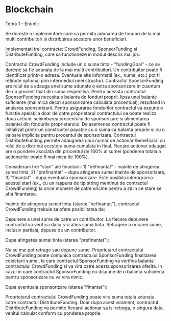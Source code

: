 # Blockchain

Tema 1 - Enunt :

Se doreste o implementare care sa permita adunarea de fonduri de la mai multi contribuitori si distribuirea acestora unor beneficiari.

Implementati trei contracte: CrowdFunding, SponsorFunding si DistributeFunding, care sa functioneze in modul descris mai jos:

Contractul CrowdFunding include un o suma tinta - "fundingGoal" - ce se doreste sa fie adunata de la mai multi contribuitori. Un contribuitor poate fi identificat printr-o adresa. Eventuale alte informatii (ex., nume, etc.) pot fi retinute optional prin intermediul unei structuri.
Contractul SponsorFunding are rolul de a adauga unei sume adunate o extra sponsorizare in cuantum de un procent fixat din suma respectiva. Pentru aceasta contractul SponsorFunding necesita o balanta de fonduri proprii, lipsa unei balante suficiente (mai mica decat sponsorizarea calculata procentual), rezultand in anularea sponsorizarii. Pentru asigurarea fondurilor contractul va expune o functie apelabila doar de catre proprietarul contractului ce poate realiza doua actiuni: schimbarea procentului de sponsorizare si alimentarea balantei din fondurile proprietarului. De asemenea contractul poate fi initializat printr-un constructor payable cu o suma ca balanta proprie si cu o valoare implicita pentru procentul de sponsorizare.
Contractul DistributeFunding permite adaugarea unui numar de actionari/beneficiari cu rolul de a distribui acestora suma cumulata in final. Fiecare actionar adaugat are o pondere asociata din procentul de 100% al sumei (ponderea totala a actionarilor poate fi mai mica de 100%).

Consideram trei "stari" ale finantarii: 1) "nefinantat" - inainte de atingerea sumei tinta, 2) "prefinantat" - dupa atingerea sumei inainte de sponsorizare, 3) "finantat" - dupa eventuala sponsorizare.
Este posibila interograrea acestei stari (ex., cu un raspuns de tip string mentinut de contractul CrowdFunding) la orice moment de catre oricine pentru a sti in ce stare se afla finantarea.

Inainte de atingerea sumei tinta (starea "nefinantat"), contractul CrowdFunding trebuie sa ofere posibilitatea de:

Depunere a unei sume de catre un contribuitor. La fiecare depunere contractul va verifica daca s-a atins suma tinta.
Retragere a oricarei sume, inclusiv partiala, depuse de un contribuitor.

Dupa atingerea sumei tinta (starea "prefinantat"):

Nu se mai pot retrage sau depune sume.
Proprietarul contractului CrowdFunding poate comunica contractului SponsorFunding finalizarea colectarii sumei, la care contractul SponsorFunding va verifica balanta contractului CrowdFunding si va vira catre acesta sponsorizarea oferita. In cazul in care contractul SponsorFunding nu dispune de o balanta suficienta pentru sponsorizare nu va vira nimic.

Dupa eventuala sponsorizare (starea "finantat"):

Proprietarul contractului CrowdFunding poate vira suma totala adunata catre contractul DistributeFunding.
Doar dupa acest virament, contractul DistributeFunding va permite fiecarui actionar sa isi retraga, o singura data, venitul calculat conform cu ponderea proprie.
